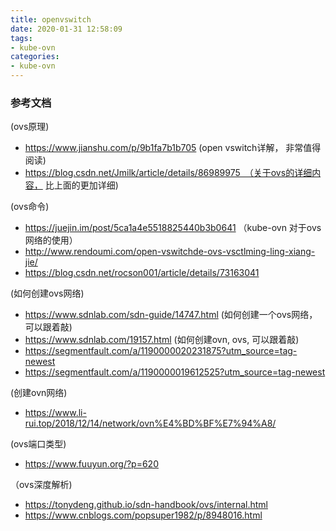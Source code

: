 ```yaml
---
title: openvswitch
date: 2020-01-31 12:58:09
tags:
- kube-ovn
categories:
- kube-ovn
---
```


### 参考文档
(ovs原理)
- https://www.jianshu.com/p/9b1fa7b1b705   (open vswitch详解， 非常值得阅读)
- https://blog.csdn.net/Jmilk/article/details/86989975　（关于ovs的详细内容， 比上面的更加详细)

(ovs命令)
- https://juejin.im/post/5ca1a4e5518825440b3b0641   （kube-ovn 对于ovs网络的使用）
- http://www.rendoumi.com/open-vswitchde-ovs-vsctlming-ling-xiang-jie/
- https://blog.csdn.net/rocson001/article/details/73163041

(如何创建ovs网络)
- https://www.sdnlab.com/sdn-guide/14747.html (如何创建一个ovs网络，可以跟着敲)
- https://www.sdnlab.com/19157.html (如何创建ovn, ovs, 可以跟着敲)
- https://segmentfault.com/a/1190000020231875?utm_source=tag-newest
- https://segmentfault.com/a/1190000019612525?utm_source=tag-newest

(创建ovn网络)
- https://www.li-rui.top/2018/12/14/network/ovn%E4%BD%BF%E7%94%A8/

(ovs端口类型)
- https://www.fuuyun.org/?p=620

（ovs深度解析)
- https://tonydeng.github.io/sdn-handbook/ovs/internal.html
- https://www.cnblogs.com/popsuper1982/p/8948016.html